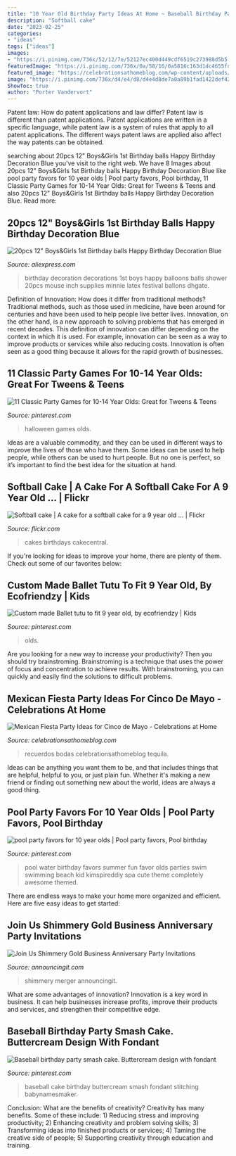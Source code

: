```yaml
---
title: "10 Year Old Birthday Party Ideas At Home ~ Baseball Birthday Party Smash Cake. Buttercream Design With Fondant"
description: "Softball cake"
date: "2023-02-25"
categories:
- "ideas"
tags: ["ideas"]
images:
- "https://i.pinimg.com/736x/52/12/7e/52127ec400d449cdf6519c273988d5b5--baseball-cake-smash-buttercream-designs.jpg"
featuredImage: "https://i.pinimg.com/736x/0a/58/16/0a5816c163d1dc4655fc6bdb5647426e---year-olds-ballet-tutu.jpg"
featured_image: "https://celebrationsathomeblog.com/wp-content/uploads/2015/04/cinco-de-mayo-party-pepper-name-tag.jpg"
image: "https://i.pinimg.com/736x/d4/e4/d8/d4e4d8de7a0a89b1fad1422def429a85.jpg"
ShowToc: true
author: "Porter Vandervort"
---
```



Patent law: How do patent applications and law differ?
Patent law is different than patent applications. Patent applications are written in a specific language, while patent law is a system of rules that apply to all patent applications. The different ways patent laws are applied also affect the way patents can be obtained.

	

		
searching about 20pcs 12&quot; Boys&amp;Girls 1st Birthday balls Happy Birthday Decoration Blue you've visit to the right web. We have 8 Images about 20pcs 12&quot; Boys&amp;Girls 1st Birthday balls Happy Birthday Decoration Blue like pool party favors for 10 year olds | Pool party favors, Pool birthday, 11 Classic Party Games for 10-14 Year Olds: Great for Tweens &amp; Teens and also 20pcs 12&quot; Boys&amp;Girls 1st Birthday balls Happy Birthday Decoration Blue. Read more:
		
    
## 20pcs 12&quot; Boys&amp;Girls 1st Birthday Balls Happy Birthday Decoration Blue

<img loading=lazy src="https://ae01.alicdn.com/kf/HTB10lVbX.rrK1RkSne1q6ArVVXay/20pcs-12-Boys-Girls-1st-Birthday-balls-Happy-Birthday-Decoration-Blue-1-Year-Old-Birthday-Balloons.jpg" onerror="this.onerror=null;this.src='https://tse4.mm.bing.net/th?id=OIP.dEhq7qibY61eyjkVYraQPQHaJ3&amp;pid=15.1';" alt="20pcs 12&quot; Boys&amp;Girls 1st Birthday balls Happy Birthday Decoration Blue">

_Source: aliexpress.com_

>birthday decoration decorations 1st boys happy balloons balls shower 20pcs mouse inch supplies minnie latex festival ballons dhgate. 

	

Definition of Innovation: How does it differ from traditional methods?
Traditional methods, such as those used in medicine, have been around for centuries and have been used to help people live better lives. Innovation, on the other hand, is a new approach to solving problems that has emerged in recent decades. This definition of innovation can differ depending on the context in which it is used. For example, innovation can be seen as a way to improve products or services while also reducing costs. Innovation is often seen as a good thing because it allows for the rapid growth of businesses.

    
## 11 Classic Party Games For 10-14 Year Olds: Great For Tweens &amp; Teens

<img loading=lazy src="https://i.pinimg.com/736x/d4/e4/d8/d4e4d8de7a0a89b1fad1422def429a85.jpg" onerror="this.onerror=null;this.src='https://tse2.mm.bing.net/th?id=OIP.wYCHim6oup57N0xRb2c4ZgHaLH&amp;pid=15.1';" alt="11 Classic Party Games for 10-14 Year Olds: Great for Tweens &amp; Teens">

_Source: pinterest.com_

>halloween games olds. 

	

Ideas are a valuable commodity, and they can be used in different ways to improve the lives of those who have them. Some ideas can be used to help people, while others can be used to hurt people. But no one is perfect, so it’s important to find the best idea for the situation at hand.

    
## Softball Cake | A Cake For A Softball Cake For A 9 Year Old … | Flickr

<img loading=lazy src="https://live.staticflickr.com/4052/4567164800_2ec48e958a_z.jpg" onerror="this.onerror=null;this.src='https://tse2.mm.bing.net/th?id=OIP.hdq87a1RgJDhy3mxqPgoKwHaJ3&amp;pid=15.1';" alt="Softball cake | A cake for a softball cake for a 9 year old … | Flickr">

_Source: flickr.com_

>cakes birthdays cakecentral. 

	

If you're looking for ideas to improve your home, there are plenty of them. Check out some of our favorites below: 

    
## Custom Made Ballet Tutu To Fit 9 Year Old, By Ecofriendzy | Kids

<img loading=lazy src="https://i.pinimg.com/736x/0a/58/16/0a5816c163d1dc4655fc6bdb5647426e---year-olds-ballet-tutu.jpg" onerror="this.onerror=null;this.src='https://tse2.mm.bing.net/th?id=OIP.HJULqUMkIku-qZVzZE3KcwHaJ3&amp;pid=15.1';" alt="Custom made Ballet tutu to fit 9 year old, by ecofriendzy | Kids">

_Source: pinterest.com_

>olds. 

	

Are you looking for a new way to increase your productivity? Then you should try brainstroming. Brainstroming is a technique that uses the power of focus and concentration to achieve results. With brainstroming, you can quickly and easily find the solutions to difficult problems.

    
## Mexican Fiesta Party Ideas For Cinco De Mayo - Celebrations At Home

<img loading=lazy src="https://celebrationsathomeblog.com/wp-content/uploads/2015/04/cinco-de-mayo-party-pepper-name-tag.jpg" onerror="this.onerror=null;this.src='https://tse3.mm.bing.net/th?id=OIP.Aq23qTLaqcOyD0zx7V3q0gHaKG&amp;pid=15.1';" alt="Mexican Fiesta Party Ideas for Cinco de Mayo - Celebrations at Home">

_Source: celebrationsathomeblog.com_

>recuerdos bodas celebrationsathomeblog tequila. 

	

Ideas can be anything you want them to be, and that includes things that are helpful, helpful to you, or just plain fun. Whether it's making a new friend or finding out something new about the world, ideas are always a good thing.

    
## Pool Party Favors For 10 Year Olds | Pool Party Favors, Pool Birthday

<img loading=lazy src="https://i.pinimg.com/736x/ed/61/5a/ed615a3f67fc990f925f9b40482c95dc.jpg" onerror="this.onerror=null;this.src='https://tse4.mm.bing.net/th?id=OIP.1jKinRpFWNAENSvT2k0PDgAAAA&amp;pid=15.1';" alt="pool party favors for 10 year olds | Pool party favors, Pool birthday">

_Source: pinterest.com_

>pool water birthday favors summer fun favor olds parties swim swimming beach kid kimspireddiy spa cute theme completely awesome themed. 

	

There are endless ways to make your home more organized and efficient. Here are five easy ideas to get started:

    
## Join Us Shimmery Gold Business Anniversary Party Invitations

<img loading=lazy src="https://www.announcingit.com/business-invitations/images/zJoin-Us-Business-Corporate-Anniversary-Party-Invitations-Shimmery-Gold.jpg" onerror="this.onerror=null;this.src='https://tse3.mm.bing.net/th?id=OIP.kL8m7C9WyxdZsz0-Kf3umgHaJ_&amp;pid=15.1';" alt="Join Us Shimmery Gold Business Anniversary Party Invitations">

_Source: announcingit.com_

>shimmery merger announcingit. 

	

What are some advantages of innovation?
Innovation is a key word in business. It can help businesses increase profits, improve their products and services, and strengthen their competitive edge.

    
## Baseball Birthday Party Smash Cake. Buttercream Design With Fondant

<img loading=lazy src="https://i.pinimg.com/736x/52/12/7e/52127ec400d449cdf6519c273988d5b5--baseball-cake-smash-buttercream-designs.jpg" onerror="this.onerror=null;this.src='https://tse3.mm.bing.net/th?id=OIP.H2kUmDcoV8Pw9vEWuEdVSAHaJ3&amp;pid=15.1';" alt="Baseball birthday party smash cake. Buttercream design with fondant">

_Source: pinterest.com_

>baseball cake birthday buttercream smash fondant stitching babynamesmaker. 

	

Conclusion: What are the benefits of creativity?
Creativity has many benefits. Some of these include: 1) Reducing stress and improving productivity; 2) Enhancing creativity and problem solving skills; 3) Transforming ideas into finished products or services; 4) Taming the creative side of people; 5) Supporting creativity through education and training.

